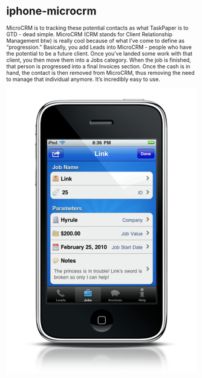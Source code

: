 # iphone-microcrm
MicroCRM is to tracking these potential contacts as what TaskPaper is to GTD - dead simple.   MicroCRM (CRM stands for Client Relationship Management btw) is really cool because of what I’ve come to define as “progression.” Basically, you add Leads into MicroCRM - people who have the potential to be a future client. Once you’ve landed some work with that client, you then move them into a Jobs category. When the job is finished, that person is progressed into a final Invoices section. Once the cash is in hand, the contact is then removed from MicroCRM, thus removing the need to manage that individual anymore. It’s incredibly easy to use.



![alt text](https://github.com/duivesteyn/iphone-microcrm/blob/main/micro%20jobs%20id.png?raw=true "MicroCRM")
